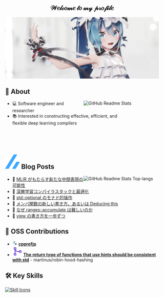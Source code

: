 <h2 align="center">𝒲𝑒𝓁𝒸𝑜𝓂𝑒 𝓉𝑜 𝓂𝓎 𝓅𝓇𝑜𝒻𝒾𝓁𝑒</h2>

<img align="center" src="image/Cover%20w%20Miku.png"/>

## 🐳 About

<p>
  <a href="https://github.com/anuraghazra/github-readme-stats" target="_blank"><img width="49%" align="right" src="https://github-readme-stats.vercel.app/api?username=acd1034&hide_border=true&show_icons=ture&disable_animations=true" alt="GitHub Readme Stats"/></a>
</p>

- 💻 Software engineer and researcher
- 📚 Interested in constructing effective, efficient, and<br>flexible deep learning compilers
<br>
<br>
<br>

## <a href="https://zenn.dev/acd1034" target="_blank"><img src="image/zenn.svg"/></a> Blog Posts

<p>
  <a href="https://github.com/anuraghazra/github-readme-stats" target="_blank"><img width="49%" align="right" src="https://github-readme-stats.vercel.app/api/top-langs/?username=acd1034&layout=compact&langs_count=6&hide_border=true&disable_animations=true&card_width=450px" alt="GitHub Readme Stats Top-langs"/></a>
</p>

<!-- BLOG-POST-LIST:START -->
- 📘 [MLIR がもたらす新たな中間表現の可能性](https://zenn.dev/acd1034/articles/230423-mlir3vdt)
- 📝 [深層学習コンパイラスタックと最適化](https://zenn.dev/acd1034/articles/230325-dl-compiler-overview)
- 📘 [std::optional のモナド的操作](https://zenn.dev/acd1034/articles/221118-monadic-operation-for-optional)
- 📝 [メンバ関数の新しい書き方、あるいは Deducing this](https://zenn.dev/acd1034/articles/221117-deducing-this)
- 📘 [なぜ ranges::accumulate は難しいのか](https://zenn.dev/acd1034/articles/221006-why-ranges-accumulate-is-difficult)
- 📝 [view の書き方を一歩ずつ](https://zenn.dev/acd1034/articles/220916-how-to-write-views)<!-- BLOG-POST-LIST:END -->

## 💓 OSS Contributions

- <img src="image/cpprefjp.svg" height="16"/> [**cpprefjp**](https://github.com/cpprefjp/site/commits?author=acd1034)
- <img src="image/git-merge.svg"/> [**The return type of functions that use hints should be consistent with std**](https://github.com/martinus/robin-hood-hashing/pull/138) - martinus/robin-hood-hashing

## 🛠️ Key Skills

<p>
  <a href="https://github.com/tandpfun/skill-icons" target="_blank"><img src="https://skillicons.dev/icons?i=c,cpp,cmake,haskell,rust,py,pytorch,css,html,js,wasm,linux,ubuntu,docker,git,github,githubactions,gitlab,latex,notion,vscode&theme=light&perline=11" alt="Skill Icons" /></a>
</p>
